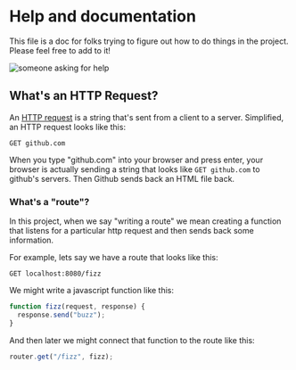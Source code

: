 # Help and documentation

This file is a doc for folks trying to figure out how to do things in the project. Please feel free to add to it!

![someone asking for help](https://media.giphy.com/media/FqAwoNjVneJxK/giphy.gif)

## What's an HTTP Request?
An [HTTP request](http://rve.org.uk/dumprequest) is a string that's sent from a client to a server. Simplified, an HTTP request looks like this:

```
GET github.com
```

When you type "github.com" into your browser and press enter, your browser is actually sending a string that looks like `GET github.com` to github's servers. Then Github sends
back an HTML file back.

### What's a "route"? 
In this project, when we say "writing a route" we mean creating a function that listens for a particular http request and then sends back some information.

For example, lets say we have a route that looks like this:
```
GET localhost:8080/fizz
```

We might write a javascript function like this:

``` js
function fizz(request, response) {
  response.send("buzz");
}
```

And then later we might connect that function to the route like this:

``` js
router.get("/fizz", fizz);
```
